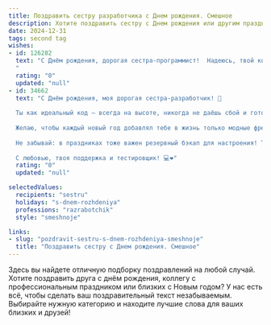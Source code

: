 ```yaml
---
title: Поздравить сестру разработчика c Днем рождения. Смешное
description: Хотите поздравить сестру c Днем рождения или другим праздником? Наш ИИ создаст незабываемое поздравление, а вы обязательно выделитесь среди других.  
date: 2024-12-31
tags: second tag
wishes:
- id: 126282
  text: "С Днём рождения, дорогая сестра-программист!  Надеюсь, твой код жизни полон ярких функций, а баги встречаются только в виде милых, забавных случайностей!  Желаю тебе столько гигабайтов счастья, сколько места занимает твоя коллекция котиков (или что там у тебя ещё копится в облачном хранилище!).  Пусть твой день будет без ошибок компиляции и full of fun!
  "
  rating: "0"
  updated: "null"
- id: 34662
  text: "С Днём рождения, моя дорогая сестра-разработчик! 🎉
  
  Ты как идеальный код — всегда на высоте, никогда не даёшь сбой и готова отладить любое настроение! Пусть в твоей жизни будет больше «позитивных патчей», чем «глюков»!
  
  Желаю, чтобы каждый новый год добавлял тебе в жизнь только модные фреймворки счастья и оптимизации радости. Чтобы все ошибки компиляции превращались в успешные коммиты!
  
  Не забывай: в праздниках тоже важен резервный бэкап для настроения! Так что запасайся тортами и музыкой на выходные — это идеальный алгоритм для отличного праздника. 🎂
  
  С любовью, твоя поддержка и тестировщик! 💻❤️"
  rating: "0"
  updated: "null"

selectedValues:
  recipients: "sestru"
  holidays: "s-dnem-rozhdeniya"
  professions: "razrabotchik"
  style: "smeshnoje"

links:
- slug: "pozdravit-sestru-s-dnem-rozhdeniya-smeshnoje"
  title: "Поздравить сестру c Днем рождения. Смешное"
---
```


Здесь вы найдете отличную подборку поздравлений на любой случай.
Хотите поздравить друга с днём рождения, коллегу с профессиональным праздником или близких с Новым годом? У нас есть всё, чтобы сделать ваш поздравительный текст незабываемым. Выбирайте нужную категорию и находите лучшие слова для ваших близких и друзей!
